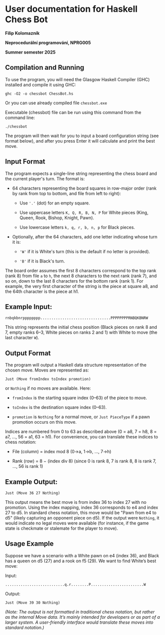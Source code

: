 # User documentation for Haskell Chess Bot

**Filip Kolomazník**

**Neprocedurální programování, NPRG005**

**Summer semester 2025**

## Compilation and Running

To use the program, you will need the Glasgow Haskell Compiler (GHC) installed and compile it using GHC:

```
ghc -O2 -o chessbot ChessBot.hs
```

Or you can use already compiled file `chessbot.exe`

Executable (chessbot) file can be run using this command from the command line:

```
./chessbot
```

The program will then wait for you to input a board configuration string (see format below), and after you press Enter it will calculate and print the best move.

## Input Format

The program expects a single-line string representing the chess board and the current player's turn. The format is:

- 64 characters representing the board squares in row-major order (rank by rank from top to bottom, and file from left to right):

    - Use `'.'` (dot) for an empty square.

    - Use uppercase letters `K, Q, R, B, N, P` for White pieces (King, Queen, Rook, Bishop, Knight, Pawn).

    - Use lowercase letters `k, q, r, b, n, p` for Black pieces.

- Optionally, after the 64 characters, add one letter indicating whose turn it is:

    - `'W'` if it is White's turn (this is the default if no letter is provided).

    - `'B'` if it is Black's turn.

The board order assumes the first 8 characters correspond to the top rank (rank 8) from file `a` to `h`, the next 8 characters to the next rank (rank 7), and so on, down to the last 8 characters for the bottom rank (rank 1). For example, the very first character of the string is the piece at square a8, and the 64th character is the piece at h1.

## Example Input:

```
rnbqkbnrpppppppp................................PPPPPPPPRNBQKBNRW
```

This string represents the initial chess position (Black pieces on rank 8 and 7, empty ranks 6–3, White pieces on ranks 2 and 1) with White to move (the last character `W`).

## Output Format

The program will output a Haskell data structure representation of the chosen move. Moves are represented as:

```
Just (Move fromIndex toIndex promotion)
```

or `Nothing` if no moves are available. Here:

- `fromIndex` is the starting square index (0–63) of the piece to move.

- `toIndex` is the destination square index (0–63).

- `promotion` is `Nothing` for a normal move, or `Just PieceType` if a pawn promotion occurs on this move.

Indices are numbered from 0 to 63 as described above (0 = a8, 7 = h8, 8 = a7, ..., 56 = a1, 63 = h1). For convenience, you can translate these indices to chess notation:

- File (column) = index mod 8 (0→a, 1→b, ..., 7→h)

- Rank (row) = 8 − (index div 8) (since 0 is rank 8, 7 is rank 8, 8 is rank 7, ..., 56 is rank 1)

## Example Output:

```
Just (Move 36 27 Nothing)
```

This output means the best move is from index 36 to index 27 with no promotion. Using the index mapping, index 36 corresponds to e4 and index 27 to d5. In standard chess notation, this move would be "Pawn from e4 to d5" (likely capturing an opponent piece on d5). If the output were `Nothing`, it would indicate no legal moves were available (for instance, if the game state is checkmate or stalemate for the player to move).

## Usage Example

Suppose we have a scenario with a White pawn on e4 (index 36), and Black has a queen on d5 (27) and a rook on f5 (29). We want to find White’s best move:

Input:

```
...........................q.r........P........................W
```

Output:

```
Just (Move 39 30 Nothing)
```

*(Note: The output is not formatted in traditional chess notation, but rather as the internal Move data. It’s mainly intended for developers or as part of a larger system. A user-friendly interface would translate these moves into standard notation.)*